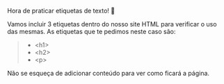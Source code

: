 Hora de praticar etiquetas de texto! :book:

Vamos incluir 3 etiquetas dentro do nosso site HTML para verificar o uso das mesmas.
As etiquetas que te pedimos neste caso são:

> * \<h1\>
> * \<h2\>
> * \<p\>


Não se esqueça de adicionar conteúdo para ver como ficará a página.